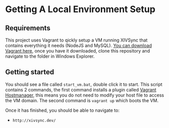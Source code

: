 # Getting A Local Environment Setup

## Requirements

This project uses Vagrant to qickly setup a VM running XIVSync that contains everything it needs (NodeJS and MySQL). [You can download Vagrant here](https://www.vagrantup.com/), once you have it downloaded, clone this repository and navigate to the folder in Windows Explorer.

## Getting started

You should see a file called `start_vm.bat`, double click it to start. This script contains 2 commands, the first command installs a plugin called [Vagrant Hostmanager](https://github.com/devopsgroup-io/vagrant-hostmanager), this means you do not need to modify your host file to access the VM domain. The second command is `vagrant up` which boots the VM.

Once it has finished, you should be able to navigate to:

- `http://xivsync.dev/`
